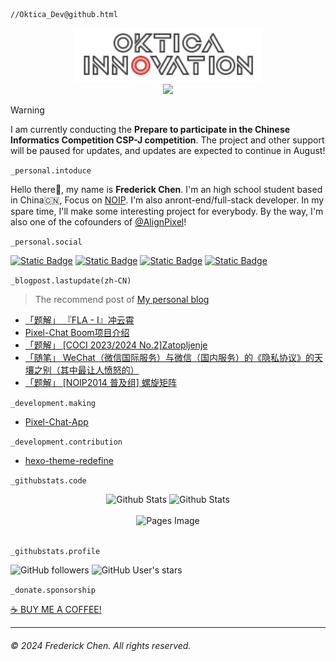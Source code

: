 ```finder
//Oktica_Dev@github.html
```

<div align="center">
  <a href="https://setbun.com/">
    <img src="logo-final/oktica-right-logo-neon-webkit-animation.svg" width="300px"/>
    <br>
    <img src="https://profile-counter.glitch.me/FrederickAsYou/count.svg"/>
  </a>
</div>

> [!WARNING]
> I am currently conducting the **Prepare to participate in the Chinese Informatics Competition CSP-J competition**. The project and other support will be paused for updates, and updates are expected to continue in August!

`_personal.intoduce`

Hello there👋, my name is **Frederick Chen**. I'm an high school student based in China🇨🇳, Focus on [NOIP](https://zh.wikipedia.org/wiki/%E5%85%A8%E5%9B%BD%E9%9D%92%E5%B0%91%E5%B9%B4%E4%BF%A1%E6%81%AF%E5%AD%A6%E5%A5%A5%E6%9E%97%E5%8C%B9%E5%85%8B%E8%81%94%E8%B5%9B). I'm also anront-end/full-stack developer. In my spare time, I'll make some interesting project for everybody. By the way, I'm also one of the cofounders of [@AlignPixel](https://github.com/AlignPixel)! 

`_personal.social`

[![Static Badge](https://img.shields.io/badge/Twitter(X)-blue?style=for-the-badge&logo=X&logoColor=white)](https://twitter.com/FrederickAsYou) [![Static Badge](https://img.shields.io/badge/Youtube-red?style=for-the-badge&logo=Youtube&logoColor=white)](https://www.youtube.com/@Fredgg0017) [![Static Badge](https://img.shields.io/badge/Mastodon-purple?style=for-the-badge&logo=mastodon&logoColor=white)](https://fairy.id/@bundragon) [![Static Badge](https://img.shields.io/badge/%40-Emal-green?style=for-the-badge&logoColor=white)](mailto:seventeen@ohdragonboi.cn)

`_blogpost.lastupdate(zh-CN)`

> The recommend post of [My personal blog](https://setbun.com)

<!-- BLOG-POST-LIST:START -->
- [「题解」 『FLA - I』冲云霄](https://setbun.com/p/20240803.html)
- [Pixel-Chat Boom项目介绍](https://setbun.com/p/20240729.html)
- [「题解」 [COCI 2023/2024 No.2]Zatopljenje](https://setbun.com/p/20240728.html)
- [「随笔」 WeChat（微信国际服务）与微信（国内服务）的《隐私协议》的天壤之别（其中最让人愤怒的）](https://setbun.com/p/20240713.html)
- [「题解」 [NOIP2014 普及组] 螺旋矩阵](https://setbun.com/p/20240712.html)
<!-- BLOG-POST-LIST:END -->

`_development.making`

- [Pixel-Chat-App](https://github.com/AlignPixel/Pixel-Chat-App)

`_development.contribution`

- [hexo-theme-redefine](https://github.com/EvanNotFound/hexo-theme-redefine)

`_githubstats.code`

<div align="center">
  <img src="https://github-readme-stats.vercel.app/api?username=FrederickBun" width="300px" title="Github Stats" />
  <img src="https://github-readme-stats.vercel.app/api/top-langs/?username=FrederickBun&layout=compact" width="237px" title="Github Stats" />
  <br>
  <br>
  <picture>
    <source media="(prefers-color-scheme: dark)" srcset="https://github-profile-trophy.vercel.app/?username=FrederickBun&theme=flat&column=6&margin-w=15&margin-h=15&theme=onedark" />
    <source media="(prefers-color-scheme: light)" srcset="[https://github.com/EvanNotFound/hexo-theme-redefine/assets/68590232/c6df4b81-557d-4e0b-8038-b056075d0fa4](https://github-profile-trophy.vercel.app/?username=FrederickBun&theme=flat&column=6&margin-w=15&margin-h=15)" />
    <img alt="Pages Image" src="https://github-profile-trophy.vercel.app/?username=FrederickBun&theme=flat&column=6&margin-w=15&margin-h=15" />
  </picture>
</div>

<br>

`_githubstats.profile`

![GitHub followers](https://img.shields.io/github/followers/FrederickBun?style=for-the-badge&logo=Github&logoColor=White)  ![GitHub User's stars](https://img.shields.io/github/stars/FrederickBun?style=for-the-badge&logo=github&logoColor=white) 

`_donate.sponsorship`

[☕️ BUY ME A COFFEE!](/DONATE.md)

---

###### &copy; 2024 Frederick Chen. All rights reserved. 
